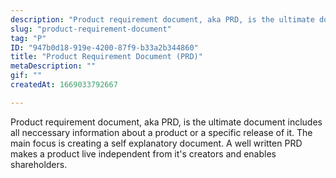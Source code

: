```yaml
---
description: "Product requirement document, aka PRD, is the ultimate document includes all neccessary information about a product or a specific release of it. The main focus is creating a self explanatory document. A well written PRD makes a product live independent from it's creators and enables shareholders."
slug: "product-requirement-document"
tag: "P"
ID: "947b0d18-919e-4200-87f9-b33a2b344860"
title: "Product Requirement Document (PRD)"
metaDescription: ""
gif: ""
createdAt: 1669033792667

---
```

Product requirement document, aka PRD, is the ultimate document includes all neccessary information about a product or a specific release of it. The main focus is creating a self explanatory document. A well written PRD makes a product live independent from it's creators and enables shareholders.